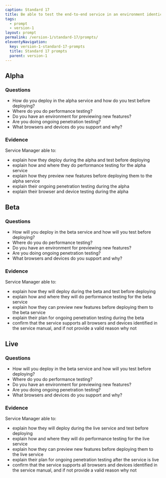 ```yaml
---
caption: Standard 17
title: Be able to test the end-to-end service in an environment identical to that of the live version on all common browsers and devices. Use dummy accounts and a representative sample of users.
tags:
  - prompt
  - version-1
layout: prompt
permalink: /version-1/standard-17/prompts/
eleventyNavigation:
  key: version-1-standard-17-prompts
  title: Standard 17 prompts
  parent: version-1
---
```


## Alpha

### Questions

- How do you deploy in the alpha service and how do you test before deploying?
- Where do you do performance testing?
- Do you have an environment for previewing new features?
- Are you doing ongoing penetration testing?
- What browsers and devices do you support and why?

### Evidence

Service Manager able to:

- explain how they deploy during the alpha and test before deploying
- explain how and where they do performance testing for the alpha service
- explain how they preview new features before deploying them to the alpha service
- explain their ongoing penetration testing during the alpha
- explain their browser and device testing during the alpha

## Beta

### Questions

- How will you deploy in the beta service and how will you test before deploying?
- Where do you do performance testing?
- Do you have an environment for previewing new features?
- Are you doing ongoing penetration testing?
- What browsers and devices do you support and why?

### Evidence

Service Manager able to:

- explain how they will deploy during the beta and test before deploying
- explain how and where they will do performance testing for the beta service
- explain how they can preview new features before deploying them to the beta service
- explain their plan for ongoing penetration testing during the beta
- confirm that the service supports all browsers and devices identified in the service manual, and if not provide a valid reason why not

## Live

### Questions

- How will you deploy in the beta service and how will you test before deploying?
- Where do you do performance testing?
- Do you have an environment for previewing new features?
- Are you doing ongoing penetration testing?
- What browsers and devices do you support and why?

### Evidence

Service Manager able to:

- explain how they will deploy during the live service and test before deploying
- explain how and where they will do performance testing for the live service
- explain how they can preview new features before deploying them to the live service
- explain their plan for ongoing penetration testing after the service is live
- confirm that the service supports all browsers and devices identified in the service manual, and if not provide a valid reason why not
